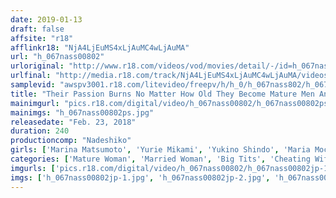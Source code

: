 ```yaml
---
date: 2019-01-13
draft: false
affsite: "r18"
afflinkr18: "NjA4LjEuMS4xLjAuMC4wLjAuMA"
url: "h_067nass00802"
urloriginal: "http://www.r18.com/videos/vod/movies/detail/-/id=h_067nass00802"
urlfinal: "http://media.r18.com/track/NjA4LjEuMS4xLjAuMC4wLjAuMA/videos/vod/movies/detail/-/id=h_067nass00802"
samplevid: "awspv3001.r18.com/litevideo/freepv/h/h_0/h_067nass802/h_067nass802_dmb_w.mp4"
title: "Their Passion Burns No Matter How Old They Become Mature Men And Women In A Masterpiece Sensual Drama Collection 4 Stories x 4 Hours Chapter 2"
mainimgurl: "pics.r18.com/digital/video/h_067nass00802/h_067nass00802ps.jpg"
mainimgs: "h_067nass00802ps.jpg"
releasedate: "Feb. 23, 2018"
duration: 240
productioncomp: "Nadeshiko"
girls: ['Marina Matsumoto', 'Yurie Mikami', 'Yukino Shindo', 'Maria Mochizuki', 'Sayoko Katagiri']
categories: ['Mature Woman', 'Married Woman', 'Big Tits', 'Cheating Wife', 'Drama', 'Over 4 Hours', 'Hi-Def']
imgurls: ['pics.r18.com/digital/video/h_067nass00802/h_067nass00802jp-1.jpg', 'pics.r18.com/digital/video/h_067nass00802/h_067nass00802jp-2.jpg', 'pics.r18.com/digital/video/h_067nass00802/h_067nass00802jp-3.jpg', 'pics.r18.com/digital/video/h_067nass00802/h_067nass00802jp-4.jpg', 'pics.r18.com/digital/video/h_067nass00802/h_067nass00802jp-5.jpg', 'pics.r18.com/digital/video/h_067nass00802/h_067nass00802jp-6.jpg', 'pics.r18.com/digital/video/h_067nass00802/h_067nass00802jp-7.jpg', 'pics.r18.com/digital/video/h_067nass00802/h_067nass00802jp-8.jpg', 'pics.r18.com/digital/video/h_067nass00802/h_067nass00802jp-9.jpg', 'pics.r18.com/digital/video/h_067nass00802/h_067nass00802jp-10.jpg', 'pics.r18.com/digital/video/h_067nass00802/h_067nass00802jp-11.jpg', 'pics.r18.com/digital/video/h_067nass00802/h_067nass00802jp-12.jpg', 'pics.r18.com/digital/video/h_067nass00802/h_067nass00802jp-13.jpg', 'pics.r18.com/digital/video/h_067nass00802/h_067nass00802jp-14.jpg', 'pics.r18.com/digital/video/h_067nass00802/h_067nass00802jp-15.jpg', 'pics.r18.com/digital/video/h_067nass00802/h_067nass00802jp-16.jpg', 'pics.r18.com/digital/video/h_067nass00802/h_067nass00802jp-17.jpg', 'pics.r18.com/digital/video/h_067nass00802/h_067nass00802jp-18.jpg', 'pics.r18.com/digital/video/h_067nass00802/h_067nass00802jp-19.jpg', 'pics.r18.com/digital/video/h_067nass00802/h_067nass00802jp-20.jpg']
imgs: ['h_067nass00802jp-1.jpg', 'h_067nass00802jp-2.jpg', 'h_067nass00802jp-3.jpg', 'h_067nass00802jp-4.jpg', 'h_067nass00802jp-5.jpg', 'h_067nass00802jp-6.jpg', 'h_067nass00802jp-7.jpg', 'h_067nass00802jp-8.jpg', 'h_067nass00802jp-9.jpg', 'h_067nass00802jp-10.jpg', 'h_067nass00802jp-11.jpg', 'h_067nass00802jp-12.jpg', 'h_067nass00802jp-13.jpg', 'h_067nass00802jp-14.jpg', 'h_067nass00802jp-15.jpg', 'h_067nass00802jp-16.jpg', 'h_067nass00802jp-17.jpg', 'h_067nass00802jp-18.jpg', 'h_067nass00802jp-19.jpg', 'h_067nass00802jp-20.jpg']
---
```

